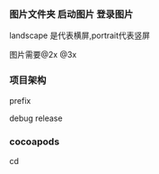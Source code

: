 ### 图片文件夹  启动图片 登录图片

 landscape 是代表横屏,portrait代表竖屏

 图片需要@2x @3x

### 项目架构

 prefix  

 debug release

### cocoapods 
cd 





